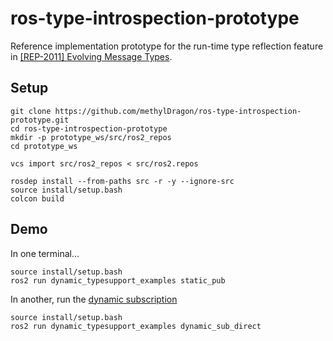 # ros-type-introspection-prototype

Reference implementation prototype for the run-time type reflection feature in [[REP-2011] Evolving Message Types](https://github.com/ros-infrastructure/rep/pull/358).

## Setup

```shell
git clone https://github.com/methylDragon/ros-type-introspection-prototype.git
cd ros-type-introspection-prototype
mkdir -p prototype_ws/src/ros2_repos
cd prototype_ws

vcs import src/ros2_repos < src/ros2.repos

rosdep install --from-paths src -r -y --ignore-src
source install/setup.bash
colcon build
```

## Demo

In one terminal...

```shell
source install/setup.bash
ros2 run dynamic_typesupport_examples static_pub
```

In another, run the [dynamic subscription](./prototype_ws/src/examples/dynamic_typesupport_examples/src/dynamic_sub_direct.cpp)

```shell
source install/setup.bash
ros2 run dynamic_typesupport_examples dynamic_sub_direct
```
